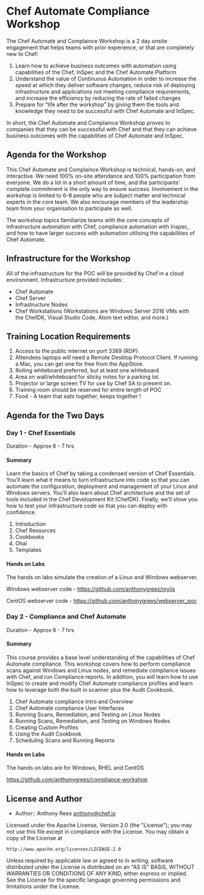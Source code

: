 # Chef Automate Compliance Workshop

The Chef Automate and Complaince Workshop is a 2 day onsite engagement that helps teams with prior experience, or that are completely new to Chef:

1. Learn how to achieve business outcomes with automation using capabilities of the Chef, InSpec and the Chef Automate Platform
2. Understand the value of Continuous Automation in order to increase the speed at which they deliver software changes, reduce risk of deploying infrastructure and applications not meeting compliance requirements, and increase the efficiency by reducing the rate of failed changes 
3. Prepare for “life after the workshop” by giving them  the tools and knowledge they need to be successful with Chef Automate and InSpec.

In short, the Chef Automate and Complaince Workshop proves to companies that they can be successful with Chef and that they can achieve business outcomes with the capabilities of Chef Automate and InSpec. 

## Agenda for the Workshop
This Chef Automate and Complaince Workshop is technical, hands-on, and interactive. We need 100% on-site attendance and 100% participation from everyone. We do a lot in a short amount of time, and the participants' complete commitment is the only way to ensure success. Involvement in the workshop is limited to 6-8 people who are subject matter and technical experts in the core team. We also encourage members of the leadership team from your organisation to participate as well. 

The workshop topics familiarize teams with the core concepts of infrastructure automation with Chef, compliance automation with Inspec, and how to have larger success with automation utilising the capabilities of Chef Automate. 

## Infrastructure for the Workshop
All of the infrastructure for the POC will be provided by Chef in a cloud environment. Infrastructure provided includes:
- Chef Automate
- Chef Server
- Infrastructure Nodes
- Chef Workstations (Workstations are Windows Server 2016 VMs with the ChefDK, Visual Studio Code, Atom text editor, and more.)

## Training Location Requirements
1. Access to the public internet on port 3389 (RDP).
2. Attendees laptops will need a Remote Desktop Protocol Client. If running a Mac, you can get one for free from the AppStore.
3. Rolling whiteboard preferred, but at least one whiteboard
4. Area on wall/whiteboard for sticky notes for a parking lot.
5. Projector or large screen TV for use by Chef SA to present on.
6. Training room should be reserved for entire length of POC
7. Food - A team that eats together, keeps together !

## Agenda for the Two Days

### Day 1 - Chef Essentials
Duration - Approx 6 - 7 hrs

#### Summary
Learn the basics of Chef by taking a condensed version of Chef Essentials. You’ll learn what it means to turn infrastructure into code so that you can automate the configuration, deployment and management of your Linux and Windows servers. You’ll also learn about Chef architecture and the set of tools included in the Chef Development Kit (ChefDK). Finally, we’ll show you how to test your infrastructure code so that you can deploy with confidence.

1. Introduction
2. Chef Resources
3. Cookbooks
4. Ohai
5. Templates

#### Hands on Labs
The hands on labs simulate the creation of a Linux and Windows webserver.

Windows webserver code - https://github.com/anthonygrees/myiis

CentOS webserver code - https://github.com/anthonygrees/webserver_poc

### Day 2 - Compliance and Chef Automate
Duration - Approx 6 - 7 hrs

#### Summary
This course provides a base level understanding of the capabilities of Chef Automate compliance. This workshop covers how to perform compliance scans against Windows and Linux nodes, and remediate compliance issues with Chef, and run Compliance reports.
In addition, you will learn how to use InSpec to create and modify Chef Automate compliance profiles and learn how to leverage both the built in scanner plus the Audit Cookbook.

1. Chef Automate compliance Intro and Overview
2. Chef Automate compliance User Interfaces
3. Running Scans, Remediation, and Testing on Linux Nodes
4. Running Scans, Remediation, and Testing on Windows Nodes
5. Creating Custom Profiles
6. Using the Audit Cookbook
7. Scheduling Scans and Running Reports

#### Hands on Labs
The hands on labs are for Windows, RHEL and CentOS

https://github.com/anthonygrees/compliance-workshop




## License and Author

* Author:: Anthony Rees <anthony@chef.io>

Licensed under the Apache License, Version 2.0 (the "License");
you may not use this file except in compliance with the License.
You may obtain a copy of the License at

    http://www.apache.org/licenses/LICENSE-2.0

Unless required by applicable law or agreed to in writing, software
distributed under the License is distributed on an "AS IS" BASIS,
WITHOUT WARRANTIES OR CONDITIONS OF ANY KIND, either express or implied.
See the License for the specific language governing permissions and
limitations under the License.

